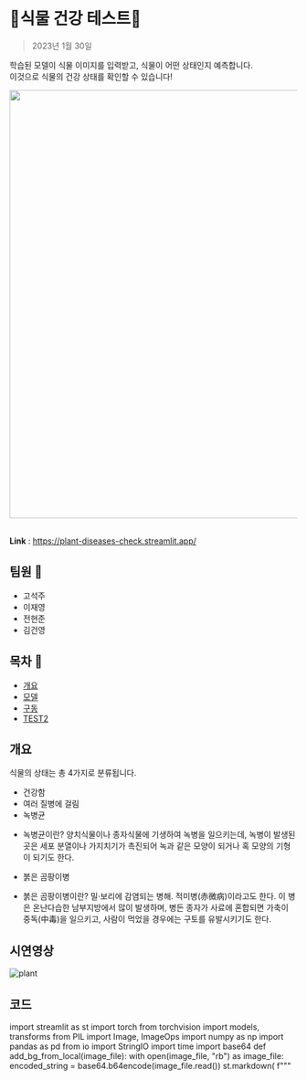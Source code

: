 # 🍃식물 건강 테스트🍃
> 2023년 1월 30일

학습된 모델이 식물 이미지를 입력받고, 식물이 어떤 상태인지 예측합니다.  
이것으로 식물의 건강 상태를 확인할 수 있습니다!

<div align='center'>
  <img src="https://user-images.githubusercontent.com/106129152/215032337-e3d9c5d6-2b2c-47ff-9076-96b388df22b6.png" width="750">
</div>
<br/>

**Link** : https://plant-diseases-check.streamlit.app/
## 팀원 💁
- 고석주
- 이재영
- 전현준
- 김건영



## 목차 :bookmark_tabs:

- [개요](#개요)
- [모델](#모델)
- [구동](#구동)
- [TEST2](#TEST2)


## 개요


식물의 상태는 총 4가지로 분류됩니다.
- 건강함
- 여러 질병에 걸림
- 녹병균
* 녹병균이란? 양치식물이나 종자식물에 기생하여 녹병을 일으키는데, 
  녹병이 발생된 곳은 세포 분열이나 가지치기가 촉진되어 녹과 같은 모양이 되거나 혹 모양의 기형이 되기도 한다.
- 붉은 곰팡이병
* 붉은 곰팡이병이란? 밀·보리에 감염되는 병해. 적미병(赤微病)이라고도 한다. 
이 병은 온난다습한 남부지방에서 많이 발생하며, 병든 종자가 사료에 혼합되면 가축이 중독(中毒)을 일으키고, 
사람이 먹었을 경우에는 구토를 유발시키기도 한다.


## 시연영상
![plant](https://user-images.githubusercontent.com/116260619/215047900-0cb0e739-7d99-4242-b897-1eac00f3d3cf.gif)


## 코드
import streamlit as st
import torch
from torchvision import models, transforms
from PIL import Image, ImageOps
import numpy as np
import pandas as pd
from io import StringIO
import time
import base64
def add_bg_from_local(image_file):
    with open(image_file, "rb") as image_file:
        encoded_string = base64.b64encode(image_file.read())
    st.markdown(
    f"""
    <style>
    .stApp {{
        background-image: url(data:image/{"png"};base64,{encoded_string.decode()});
        background-size: cover
    }}
    
    .block-container.css-91z34k.egzxvld4 {{
        background-color: rgb(255, 255, 255, 0.7);
    }}
    </style>
    """,
    unsafe_allow_html=True
    )
add_bg_from_local('image.jpg')      

result=[]
images=[]
st.title('*식물 건강 테스트*')
st.write('🌿이 식물은 건강할까? 지금 바로 확인해봅시다!')

st.sidebar.subheader("File upload")
file_up = st.sidebar.file_uploader("식물 사진을 업로드해주세요.", type=['jpeg', 'png', 'jpg', 'webp'])
import streamlit as st
import time



def predict(image):
    device = "cuda" if torch.cuda.is_available() else "cpu"
    model = torch.load("model.pt", map_location=device)

    transform = transforms.Compose([
        transforms.Resize(256),
        transforms.CenterCrop(224),
        transforms.ToTensor(),
        transforms.Normalize(
                mean = [0.485, 0.456, 0.406],
                std = [0.229, 0.224, 0.225]
        )])     

    img = Image.open(image)
    batch_t = torch.unsqueeze(transform(img), 0)
    model.eval()
    out = model(batch_t)

    with open('labels.txt') as f:
        classes = [line.strip() for line in f.readlines()]

    prob = torch.nn.functional.softmax(out, dim=1)[0]*100
    _, indices = torch.sort(out, descending = True)
    return [(classes[idx], prob[idx].item()) for idx in indices[0][:1]]

if file_up is not None:
        image = Image.open(file_up)
        images.append(image)
        st.image(image, caption = 'Uploaded Image.', use_column_width = True)
        st.write("")
        my_bar = st.progress(0)

        with st.spinner('Wait for it...'):
            time.sleep(3)



        labels = predict(file_up)
        print(labels)
        # result.append[labels]
        for i in labels[0][0]:
                print(i)
        for i in labels[0][0]:
                if '1' in i:
                        st.write("***결과 : 건강합니다!***")
                        st.write("당신의 노력이 식물을 건강하게 키워냈습니다!")
                if '2' == i:
                        st.write("***결과 : 여러 질병에 걸린 상태입니다!***")
                        st.write("식물도 인간처럼 질병에 걸린답니다.")
                        st.write("농업기술포털의 식물병에 대한 [정보](https://www.nongsaro.go.kr/portal/ps/psv/psvr/psvrc/rdaInterDtl.ps?&menuId=PS00063&cntntsNo=208859) 를 참고해보세요.")
                if '3' == i:
                        st.write("***결과 : 녹병균에 걸린 상태입니다!***")
                        st.write("녹병균은 종류도, 그 예방법도 정말 다양하답니다.")
                        st.write("산림청의 [부분별진단검색](https://www.forest.go.kr/kfsweb/mer/fip/search/selectSrchPartDgnosisList.do?dbhisTpcd=10&dbhisPartActoDgnssCd=01&mn=NKFS_02_02_02_02_06) 을 통해 더 정확한 정보를 찾아보세요.")
                if '4' == i:
                        st.write("***결과 : 붉은 곰팡이병에 걸린 상태입니다!***")
                        st.write("농업기술포털의 [붉은 곰팡이병](https://www.nongsaro.go.kr/portal/ps/pss/pssa/sicknsSearchDtl.ps?pageIndex=1&pageSize=10&&sicknsCode=D00000753&menuId=PS00202) 에 대한 문서를 참고해보세요.")

        st.write("Accuracy!")

        for percent_complete in range(int(labels[0][1])):
                time.sleep(0.01)
                my_bar.progress(percent_complete + 1)
        st.write(str(int(labels[0][1]))+"%") 
